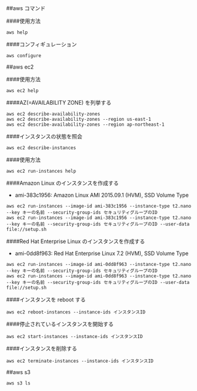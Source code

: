 ##aws コマンド

####使用方法

```
aws help
```

####コンフィギュレーション

```
aws configure
```





##aws ec2



####使用方法

```
aws ec2 help
```

####AZ(=AVAILABILITY ZONE) を列挙する

```
aws ec2 describe-availability-zones
aws ec2 describe-availability-zones --region us-east-1
aws ec2 describe-availability-zones --region ap-northeast-1
```

####インスタンスの状態を照会

```
aws ec2 describe-instances
```

####使用方法

```
aws ec2 run-instances help
```



####Amazon Linux のインスタンスを作成する

- ami-383c1956: Amazon Linux AMI 2015.09.1 (HVM), SSD Volume Type

```
aws ec2 run-instances --image-id ami-383c1956 --instance-type t2.nano --key キーの名前 --security-group-ids セキュリティグループのID
aws ec2 run-instances --image-id ami-383c1956 --instance-type t2.nano --key キーの名前 --security-group-ids セキュリティグループのID --user-data file://setup.sh
```


####Red Hat Enterprise Linux のインスタンスを作成する

- ami-0dd8f963: Red Hat Enterprise Linux 7.2 (HVM), SSD Volume Type

```
aws ec2 run-instances --image-id ami-0dd8f963 --instance-type t2.nano --key キーの名前 --security-group-ids セキュリティグループのID
aws ec2 run-instances --image-id ami-0dd8f963 --instance-type t2.nano --key キーの名前 --security-group-ids セキュリティグループのID --user-data file://setup.sh
```

####インスタンスを reboot する

```
aws ec2 reboot-instances --instance-ids インスタンスID
```

####停止されているインスタンスを開始する

```
aws ec2 start-instances --instance-ids インスタンスID
```


####インスタンスを削除する

```
aws ec2 terminate-instances --instance-ids インスタンスID
```


##aws s3

```
aws s3 ls
```

